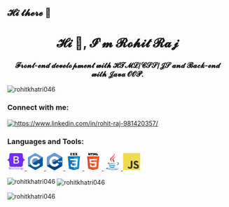 ## 𝓗𝓲 𝓽𝓱𝓮𝓻𝓮 👋

<h1 align="center">𝓗𝓲 👋, 𝓘'𝓶 𝓡𝓸𝓱𝓲𝓽 𝓡𝓪𝓳</h1>
<h3 align="center">𝓕𝓻𝓸𝓷𝓽-𝓮𝓷𝓭 𝓭𝓮𝓿𝓮𝓵𝓸𝓹𝓶𝓮𝓷𝓽 𝔀𝓲𝓽𝓱 𝓗𝓣𝓜𝓛/𝓒𝓢𝓢/𝓙𝓢 𝓪𝓷𝓭 𝓑𝓪𝓬𝓴-𝓮𝓷𝓭 𝔀𝓲𝓽𝓱 𝓙𝓪𝓿𝓪 𝓞𝓞𝓟.</h3>

<p align="left"> <img src="https://komarev.com/ghpvc/?username=rohitkhatri046&label=Profile%20views&color=0e75b6&style=flat" alt="rohitkhatri046" /> </p>

<h3 align="left">Connect with me:</h3>
<p align="left">
<a href="https://linkedin.com/in/https://www.linkedin.com/in/rohit-raj-981420357/" target="blank"><img align="center" src="https://raw.githubusercontent.com/rahuldkjain/github-profile-readme-generator/master/src/images/icons/Social/linked-in-alt.svg" alt="https://www.linkedin.com/in/rohit-raj-981420357/" height="30" width="40" /></a>
</p>

<h3 align="left">Languages and Tools:</h3>
<p align="left"> <a href="https://getbootstrap.com" target="_blank" rel="noreferrer"> <img src="https://raw.githubusercontent.com/devicons/devicon/master/icons/bootstrap/bootstrap-plain-wordmark.svg" alt="bootstrap" width="40" height="40"/> </a> <a href="https://www.cprogramming.com/" target="_blank" rel="noreferrer"> <img src="https://raw.githubusercontent.com/devicons/devicon/master/icons/c/c-original.svg" alt="c" width="40" height="40"/> </a> <a href="https://www.w3schools.com/cpp/" target="_blank" rel="noreferrer"> <img src="https://raw.githubusercontent.com/devicons/devicon/master/icons/cplusplus/cplusplus-original.svg" alt="cplusplus" width="40" height="40"/> </a> <a href="https://www.w3schools.com/css/" target="_blank" rel="noreferrer"> <img src="https://raw.githubusercontent.com/devicons/devicon/master/icons/css3/css3-original-wordmark.svg" alt="css3" width="40" height="40"/> </a> <a href="https://www.w3.org/html/" target="_blank" rel="noreferrer"> <img src="https://raw.githubusercontent.com/devicons/devicon/master/icons/html5/html5-original-wordmark.svg" alt="html5" width="40" height="40"/> </a> <a href="https://www.java.com" target="_blank" rel="noreferrer"> <img src="https://raw.githubusercontent.com/devicons/devicon/master/icons/java/java-original.svg" alt="java" width="40" height="40"/> </a> <a href="https://developer.mozilla.org/en-US/docs/Web/JavaScript" target="_blank" rel="noreferrer"> <img src="https://raw.githubusercontent.com/devicons/devicon/master/icons/javascript/javascript-original.svg" alt="javascript" width="40" height="40"/> </a> </p>

<p><img align="left" src="https://github-readme-stats.vercel.app/api/top-langs?username=rohitkhatri046&show_icons=true&locale=en&layout=compact" alt="rohitkhatri046" /></p>

<p>&nbsp;<img align="center" src="https://github-readme-stats.vercel.app/api?username=rohitkhatri046&show_icons=true&locale=en" alt="rohitkhatri046" /></p>

<p><img align="center" src="https://github-readme-streak-stats.herokuapp.com/?user=rohitkhatri046&" alt="rohitkhatri046" /></p>

